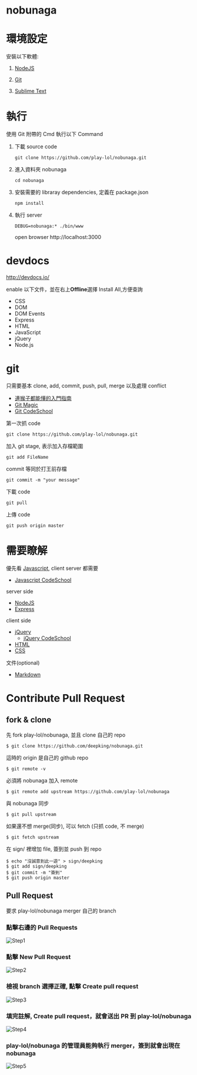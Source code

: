 # nobunaga

# 環境設定
安裝以下軟體:

1. [NodeJS](http://nodejs.org/download/)

2. [Git](http://git-scm.com/download/win)

3. [Sublime Text](http://www.sublimetext.com/)

# 執行
使用 Git 附帶的 Cmd 執行以下 Command

1. 下載 source code

    ```
    git clone https://github.com/play-lol/nobunaga.git
    ```

2. 進入資料夾 nobunaga

    ```
    cd nobunaga
    ```

3. 安裝需要的 libraray dependencies, 定義在 package.json

    ```
    npm install
    ```

4. 執行 server

    ```
    DEBUG=nobunaga:* ./bin/www
    ```
    open browser http://localhost:3000

# devdocs
http://devdocs.io/

enable 以下文件，並在右上**Offline**選擇 Install All,方便查詢
- CSS
- DOM
- DOM Events
- Express
- HTML
- JavaScript
- jQuery
- Node.js


# git
只需要基本 clone, add, commit, push, pull, merge 以及處理 conflict
- [連猴子都能懂的入門指南](http://backlogtool.com/git-guide/tw/intro/intro2_4.html)
- [Git Magic](http://www-cs-students.stanford.edu/~blynn/gitmagic/intl/zh_tw/ch02.html)
- [Git CodeSchool](https://try.github.io)

第一次抓 code
```
git clone https://github.com/play-lol/nobunaga.git
```

加入 git stage, 表示加入存檔範圍
```
git add FileName
```

commit 等同於打王前存檔
```
git commit -m "your message"
```

下載 code
```
git pull
```

上傳 code
```
git push origin master
```

# 需要瞭解
優先看 [Javascript](http://www.w3schools.com/js/default.asp), client server 都需要
- [Javascript CodeSchool](http://javascript-roadtrip.codeschool.com)

server side
- [NodeJS](http://nodejs.org/)
- [Express](http://expressjs.com/)

client side
- [jQuery](http://learn.jquery.com/)
  - [jQuery CodeSchool](https://www.codeschool.com/courses/try-jquery)
- [HTML](http://www.w3schools.com/html/default.asp)
- [CSS](http://www.w3schools.com/css/default.asp)

文件(optional)
- [Markdown](https://help.github.com/articles/markdown-basics/)



# Contribute Pull Request

## fork & clone
先 fork play-lol/nobunaga, 並且 clone 自己的 repo
```
$ git clone https://github.com/deepking/nobunaga.git
```
這時的 origin 是自己的 github repo
```
$ git remote -v
```

必須將 nobunaga 加入 remote
```
$ git remote add upstream https://github.com/play-lol/nobunaga
```

與 nobunaga 同步
```
$ git pull upstream
```

如果還不想 merge(同步), 可以 fetch (只抓 code, 不 merge)
```
$ git fetch upstream
```

在 sign/ 裡增加 file, 簽到並 push 到 repo
```
$ echo "沒誠意到此一遊" > sign/deepking
$ git add sign/deepking
$ git commit -m "簽到"
$ git push origin master
```

## Pull Request
要求 play-lol/nobunaga merger 自己的 branch

### 點擊右邊的 Pull Requests
![Step1](images/pr_step1.png)

### 點擊 New Pull Request
![Step2](images/pr_step2.png)

### 檢視 branch 選擇正確, 點擊 Create pull request
![Step3](images/pr_step3.png)

### 填完註解, Create pull request，就會送出 PR 到 play-lol/nobunaga
![Step4](images/pr_step4.png)

### play-lol/nobunaga 的管理員能夠執行 merger，簽到就會出現在 nobunaga
![Step5](images/pr_step5.png)
